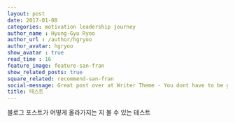 ```yaml
---
layout: post
date: 2017-01-08
categories: motivation leadership journey
author_name : Hyung-Gyu Ryoo
author_url : /author/hgryoo
author_avatar: hgryoo
show_avatar : true
read_time : 16
feature_image: feature-san-fran
show_related_posts: true
square_related: recommend-san-fran
social-message: Great post over at Writer Theme - You dont have to be great to get started
title: 테스트
---
```


블로그 포스트가 어떻게 올라가지는 지 볼 수 있는 테스트
